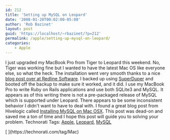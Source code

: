 ```yaml
---
id: 212
title: 'Setting up MySQL on Leopard'
date: '2008-01-20T00:02:00-05:00'
author: 'Rob Bazinet'
layout: post
guid: 'https://localhost/~rbazinet/?p=212'
permalink: /apple/setting-up-mysql-on-leopard/
categories:
    - Apple
---
```


I just upgraded my MacBook Pro from Tiger to Leopard this weekend. No, Tiger was working fine but I wanted to have the latest Mac OS like everyone else, so what the heck. The installation went very smooth thanks to a nice [blog post over at Redline Software](https://weblog.redlinesoftware.com/2008/1/5/migrating-from-mac-osx-tiger-to-leopard). I backed up using [SuperDuper](https://www.shirt-pocket.com/SuperDuper/SuperDuperDescription.html) and booted off the backup to make sure it worked, and it did. I use my MacBook Pro to write Ruby on Rails applications and use both SQLite3 and MySQL. It appears as of this writing there is not a pre-packaged release of MySQL which is supported under Leopard. There appears to be some inconsistent behavior I didn't want to have to deal with. I found a great blog post from Hivelogic called [Installing MySQL on Mac OSX](https://hivelogic.com/articles/installing-mysql-on-mac-os-x/). This post was dead-on and saved me a ton of time and I hope this post will guide you to solving your problem. Technorati Tags: [Apple](https://technorati.com/tags/Apple), [Leopard](https://technorati.com/tags/Leopard), [MySQL](https://technorati.com/tags/MySQL)

<div class="posttagsblock">[ ](https://technorati.com/tag/Mac)</div>